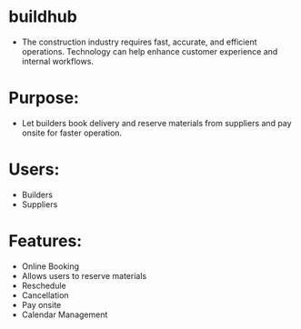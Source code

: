 # buildhub
- The construction industry requires fast, accurate, and efficient operations. Technology can help enhance customer experience and internal workflows. 

# Purpose: 
- Let builders book delivery and reserve materials from suppliers and pay onsite for faster operation.

# Users:  
- Builders
- Suppliers 

# Features:  
- Online Booking
- Allows users to reserve materials
- Reschedule
- Cancellation
- Pay onsite
- Calendar Management
